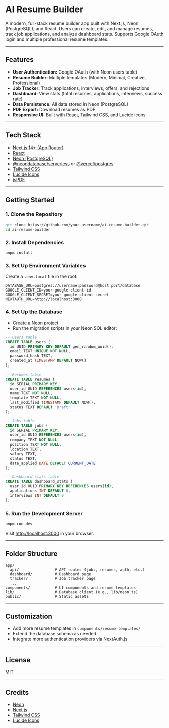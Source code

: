 # AI Resume Builder

A modern, full-stack resume builder app built with Next.js, Neon (PostgreSQL), and React. Users can create, edit, and manage resumes, track job applications, and analyze dashboard stats. Supports Google OAuth login and multiple professional resume templates.

---

## Features

- **User Authentication:** Google OAuth (with Neon users table)
- **Resume Builder:** Multiple templates (Modern, Minimal, Creative, Professional)
- **Job Tracker:** Track applications, interviews, offers, and rejections
- **Dashboard:** View stats (total resumes, applications, interviews, success rate)
- **Data Persistence:** All data stored in Neon (PostgreSQL)
- **PDF Export:** Download resumes as PDF
- **Responsive UI:** Built with React, Tailwind CSS, and Lucide icons

---

## Tech Stack

- [Next.js 14+ (App Router)](https://nextjs.org/)
- [React](https://react.dev/)
- [Neon (PostgreSQL)](https://neon.tech/)
- [@neondatabase/serverless](https://www.npmjs.com/package/@neondatabase/serverless) or [@vercel/postgres](https://vercel.com/docs/storage/vercel-postgres)
- [Tailwind CSS](https://tailwindcss.com/)
- [Lucide Icons](https://lucide.dev/)
- [jsPDF](https://github.com/parallax/jsPDF)

---

## Getting Started

### 1. Clone the Repository

```sh
git clone https://github.com/your-username/ai-resume-builder.git
cd ai-resume-builder
```

### 2. Install Dependencies

```sh
pnpm install
```

### 3. Set Up Environment Variables

Create a `.env.local` file in the root:

```
DATABASE_URL=postgres://username:password@host:port/database
GOOGLE_CLIENT_ID=your-google-client-id
GOOGLE_CLIENT_SECRET=your-google-client-secret
NEXTAUTH_URL=http://localhost:3000
```

### 4. Set Up the Database

- [Create a Neon project](https://neon.tech/)
- Run the migration scripts in your Neon SQL editor:

```sql
-- Users table
CREATE TABLE users (
  id UUID PRIMARY KEY DEFAULT gen_random_uuid(),
  email TEXT UNIQUE NOT NULL,
  password_hash TEXT,
  created_at TIMESTAMP DEFAULT NOW()
);

-- Resumes table
CREATE TABLE resumes (
  id SERIAL PRIMARY KEY,
  user_id UUID REFERENCES users(id),
  name TEXT NOT NULL,
  template TEXT NOT NULL,
  last_modified TIMESTAMP DEFAULT NOW(),
  status TEXT DEFAULT 'Draft'
);

-- Jobs table
CREATE TABLE jobs (
  id SERIAL PRIMARY KEY,
  user_id UUID REFERENCES users(id),
  company TEXT NOT NULL,
  position TEXT NOT NULL,
  location TEXT,
  salary TEXT,
  status TEXT,
  date_applied DATE DEFAULT CURRENT_DATE
);

-- Dashboard stats table
CREATE TABLE dashboard_stats (
  user_id UUID PRIMARY KEY REFERENCES users(id),
  applications INT DEFAULT 0,
  interviews INT DEFAULT 0
);
```

### 5. Run the Development Server

```sh
pnpm run dev
```

Visit [http://localhost:3000](http://localhost:3000) in your browser.

---

## Folder Structure

```
app/
  api/                # API routes (jobs, resumes, auth, etc.)
  dashboard/          # Dashboard page
  tracker/            # Job tracker page
  ...
components/           # UI components and resume templates
lib/                  # Database client (e.g., lib/neon.ts)
public/               # Static assets
```

---

## Customization

- Add more resume templates in `components/resume-templates/`
- Extend the database schema as needed
- Integrate more authentication providers via NextAuth.js

---

## License

MIT

---

## Credits

- [Neon](https://neon.tech/)
- [Next.js](https://nextjs.org/)
- [Tailwind CSS](https://tailwindcss.com/)
- [Lucide Icons](https://lucide.dev/)
